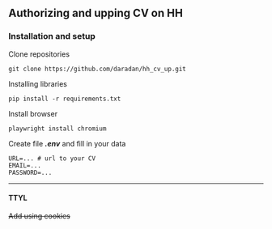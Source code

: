 ## Authorizing and upping CV on HH

### Installation and setup
Clone repositories
```
git clone https://github.com/daradan/hh_cv_up.git
```
Installing libraries
```
pip install -r requirements.txt
```
Install browser
```
playwright install chromium
```
Create file ___.env___ and fill in your data
```
URL=... # url to your CV
EMAIL=...
PASSWORD=...
```
___
#### TTYL

~~Add using cookies~~

